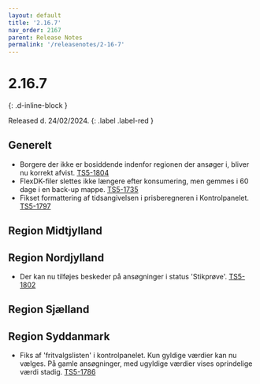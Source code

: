 ```yaml
---
layout: default
title: '2.16.7'
nav_order: 2167
parent: Release Notes
permalink: '/releasenotes/2-16-7'
---
```


# 2.16.7
{: .d-inline-block }

Released d. 24/02/2024. 
{: .label .label-red }

## Generelt
- Borgere der ikke er bosiddende indenfor regionen der ansøger i, bliver nu korrekt afvist. [TS5-1804](https://sd.trifork.com/browse/TS5-1804)
- FlexDK-filer slettes ikke længere efter konsumering, men gemmes i 60 dage i en back-up mappe. [TS5-1735](https://sd.trifork.com/browse/TS5-1735)
- Fikset formattering af tidsangivelsen i prisberegneren i Kontrolpanelet. [TS5-1797](https://sd.trifork.com/browse/TS5-1797)
  
## Region Midtjylland

## Region Nordjylland
- Der kan nu tilføjes beskeder på ansøgninger i status 'Stikprøve'. [TS5-1802](https://sd.trifork.com/browse/TS5-1802)

## Region Sjælland

## Region Syddanmark
- Fiks af 'fritvalgslisten' i kontrolpanelet. Kun gyldige værdier kan nu vælges. På gamle ansøgninger, med ugyldige værdier vises oprindelige værdi stadig. [TS5-1786](https://sd.trifork.com/browse/TS5-1786)

